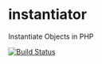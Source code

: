 # instantiator

Instantiate Objects in PHP

[![Build Status](https://travis-ci.org/mrkrstphr/instantiator.svg?branch=master)](https://travis-ci.org/mrkrstphr/instantiator)

